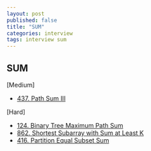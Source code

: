 ```yaml
---
layout: post
published: false
title: "SUM"
categories: interview
tags: interview sum
---
```


## SUM

[Medium]
- [437. Path Sum III](https://leetcode.com/problems/path-sum-iii/)

[Hard]
- [124. Binary Tree Maximum Path Sum](https://leetcode.com/problems/binary-tree-maximum-path-sum/)
- [862. Shortest Subarray with Sum at Least K](https://leetcode.com/problems/shortest-subarray-with-sum-at-least-k/)
- [416. Partition Equal Subset Sum](https://leetcode.com/problems/partition-equal-subset-sum/)